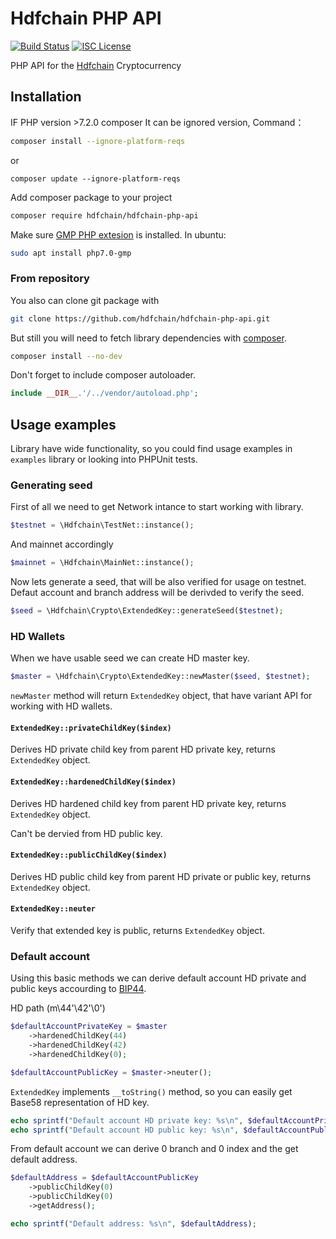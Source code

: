 # Hdfchain PHP API

[![Build Status](https://github.com/hdfchain/hdfchain-php-api/workflows/Build%20and%20Test/badge.svg)](https://github.com/hdfchain/hdfchain-php-api/actions)
[![ISC License](https://img.shields.io/badge/license-ISC-blue.svg)](http://copyfree.org)
<!--[![Scrutinizer Code Quality](https://scrutinizer-ci.com/g/hdfchain/hdfchain-php-api/badges/quality-score.png?b=master)](https://scrutinizer-ci.com/g/hdfchain/hdfchain-php-api/?branch=master)-->
<!--[![Code Coverage](https://scrutinizer-ci.com/g/hdfchain/hdfchain-php-api/badges/coverage.png?b=master)](https://scrutinizer-ci.com/g/hdfchain/hdfchain-php-api/?branch=master)-->

PHP API for the [Hdfchain](https://clkj.ltd) Cryptocurrency

## Installation
IF PHP version >7.2.0 composer It can be ignored version, Command：
```bash
composer install --ignore-platform-reqs
```
or
```
composer update --ignore-platform-reqs
```

Add composer package to your project
```bash
composer require hdfchain/hdfchain-php-api
```

Make sure [GMP PHP extesion](https://www.php.net/manual/en/book.gmp.php) is installed. In ubuntu:
```bash
sudo apt install php7.0-gmp
```

### From repository

You also can clone git package with
```bash
git clone https://github.com/hdfchain/hdfchain-php-api.git
```

But still you will need to fetch library dependencies with [composer](https://getcomposer.org/doc/00-intro.md).
```bash
composer install --no-dev
```

Don't forget to include composer autoloader.
```php
include __DIR__.'/../vendor/autoload.php';
```

## Usage examples

Library have wide functionality, so you could find usage examples in `examples` library or looking into PHPUnit tests.

### Generating seed

First of all we need to get Network intance to start working with library.

```php
$testnet = \Hdfchain\TestNet::instance();
```

And mainnet accordingly
```php
$mainnet = \Hdfchain\MainNet::instance();
```

Now lets generate a seed, that will be also verified for usage on testnet.
Defaut account and branch address will be derivded to verify the seed.

```php
$seed = \Hdfchain\Crypto\ExtendedKey::generateSeed($testnet);
```

### HD Wallets

When we have usable seed we can create HD master key.

```php
$master = \Hdfchain\Crypto\ExtendedKey::newMaster($seed, $testnet);
```

`newMaster` method will return `ExtendedKey` object, that have variant API for working with HD wallets.

#### `ExtendedKey::privateChildKey($index)`

Derives HD private child key from parent HD private key, returns `ExtendedKey` object.

#### `ExtendedKey::hardenedChildKey($index)`

Derives HD hardened child key from parent HD private key, returns `ExtendedKey` object.

Can't be dervied from HD public key.

#### `ExtendedKey::publicChildKey($index)`

Derives HD public child key from parent HD private or public key, returns `ExtendedKey` object.

#### `ExtendedKey::neuter`

Verify that extended key is public, returns `ExtendedKey` object.

### Default account

Using this basic methods we can derive default account HD private and public keys accourding to [BIP44](https://github.com/bitcoin/bips/blob/master/bip-0044.mediawiki).

HD path (m\44'\42'\0')

```php
$defaultAccountPrivateKey = $master
    ->hardenedChildKey(44)
    ->hardenedChildKey(42)
    ->hardenedChildKey(0);

$defaultAccountPublicKey = $master->neuter();
```

`ExtendedKey` implements `__toString()` method, so you can easily get Base58 representation of HD key.

```php
echo sprintf("Default account HD private key: %s\n", $defaultAccountPrivateKey);
echo sprintf("Default account HD public key: %s\n", $defaultAccountPublicKey);
```

From default account we can derive 0 branch and 0 index and the get default address.

```php
$defaultAddress = $defaultAccountPublicKey
    ->publicChildKey(0)
    ->publicChildKey(0)
    ->getAddress();

echo sprintf("Default address: %s\n", $defaultAddress);
```


